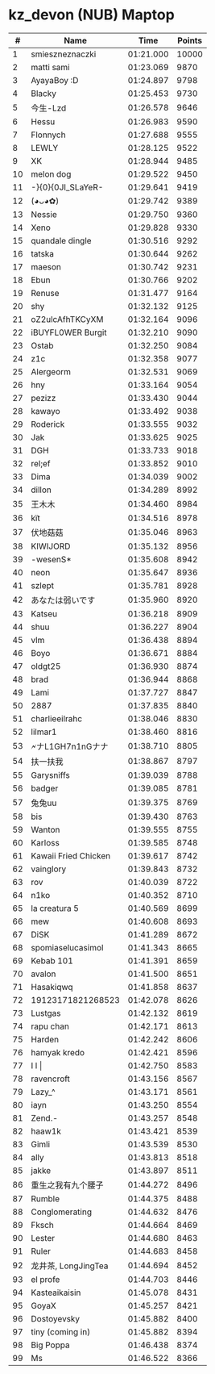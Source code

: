# kz_devon (NUB) Maptop

|  # | Name | Time | Points |
|-------------- | -------------- | -------------- | -------------- | 
| 1 | smieszneznaczki | 01:21.000 | 10000 | 
| 2 | matti sami | 01:23.069 | 9870 | 
| 3 | AyayaBoy :D | 01:24.897 | 9798 | 
| 4 | Blacky | 01:25.453 | 9730 | 
| 5 | 今生-Lzd | 01:26.578 | 9646 | 
| 6 | Hessu | 01:26.983 | 9590 | 
| 7 | Flonnych | 01:27.688 | 9555 | 
| 8 | LEWLY | 01:28.125 | 9522 | 
| 9 | XK | 01:28.944 | 9485 | 
| 10 | melon dog | 01:29.522 | 9450 | 
| 11 | -}{0}{0JI_SLaYeR- | 01:29.641 | 9419 | 
| 12 | (◕ᴗ◕✿) | 01:29.742 | 9389 | 
| 13 | Nessie | 01:29.750 | 9360 | 
| 14 | Xeno | 01:29.828 | 9330 | 
| 15 | quandale dingle | 01:30.516 | 9292 | 
| 16 | tatska | 01:30.644 | 9262 | 
| 17 | maeson | 01:30.742 | 9231 | 
| 18 | Ebun | 01:30.766 | 9202 | 
| 19 | Renuse | 01:31.477 | 9164 | 
| 20 | shy | 01:32.132 | 9125 | 
| 21 | oZ2ulcAfhTKCyXM | 01:32.164 | 9096 | 
| 22 | iBUYFL0WER Burgit | 01:32.210 | 9090 | 
| 23 | Ostab | 01:32.250 | 9084 | 
| 24 | z1c | 01:32.358 | 9077 | 
| 25 | Alergeorm | 01:32.531 | 9069 | 
| 26 | hny | 01:33.164 | 9054 | 
| 27 | pezizz | 01:33.430 | 9044 | 
| 28 | kawayo | 01:33.492 | 9038 | 
| 29 | Roderick | 01:33.555 | 9032 | 
| 30 | Jak | 01:33.625 | 9025 | 
| 31 | DGH | 01:33.733 | 9018 | 
| 32 | rel;ef | 01:33.852 | 9010 | 
| 33 | Dima | 01:34.039 | 9002 | 
| 34 | dillon | 01:34.289 | 8992 | 
| 35 | 王木木 | 01:34.460 | 8984 | 
| 36 | kїt | 01:34.516 | 8978 | 
| 37 | 伏地菇菇 | 01:35.046 | 8963 | 
| 38 | KIWIJORD | 01:35.132 | 8956 | 
| 39 | -wesenS* | 01:35.608 | 8942 | 
| 40 | neon | 01:35.647 | 8936 | 
| 41 | szlept | 01:35.781 | 8928 | 
| 42 | あなたは弱いです | 01:35.960 | 8920 | 
| 43 | Katseu | 01:36.218 | 8909 | 
| 44 | shuu | 01:36.227 | 8904 | 
| 45 | vlm | 01:36.438 | 8894 | 
| 46 | Boyo | 01:36.671 | 8884 | 
| 47 | oldgt25 | 01:36.930 | 8874 | 
| 48 | brad | 01:36.944 | 8868 | 
| 49 | Lami | 01:37.727 | 8847 | 
| 50 | 2887 | 01:37.835 | 8840 | 
| 51 | charlieeilrahc | 01:38.046 | 8830 | 
| 52 | lilmar1 | 01:38.460 | 8816 | 
| 53 | 🗲ナL1GH7n1nGナナ | 01:38.710 | 8805 | 
| 54 | 扶一扶我 | 01:38.867 | 8797 | 
| 55 | Garysniffs | 01:39.039 | 8788 | 
| 56 | badger | 01:39.085 | 8781 | 
| 57 | 兔兔uu | 01:39.375 | 8769 | 
| 58 | bis | 01:39.430 | 8763 | 
| 59 | Wanton | 01:39.555 | 8755 | 
| 60 | Karloss | 01:39.585 | 8748 | 
| 61 | Kawaii Fried Chicken | 01:39.617 | 8742 | 
| 62 | vainglory | 01:39.843 | 8732 | 
| 63 | rov | 01:40.039 | 8722 | 
| 64 | n1ko | 01:40.352 | 8710 | 
| 65 | la creatura 5 | 01:40.569 | 8699 | 
| 66 | mew | 01:40.608 | 8693 | 
| 67 | DiSK | 01:41.289 | 8672 | 
| 68 | spomiaselucasimol | 01:41.343 | 8665 | 
| 69 | Kebab 101 | 01:41.391 | 8659 | 
| 70 | avalon | 01:41.500 | 8651 | 
| 71 | Hasakiqwq | 01:41.858 | 8637 | 
| 72 | 19123171821268523 | 01:42.078 | 8626 | 
| 73 | Lustgas | 01:42.132 | 8619 | 
| 74 | rapu chan | 01:42.171 | 8613 | 
| 75 | Harden | 01:42.242 | 8606 | 
| 76 | hamyak kredo | 01:42.421 | 8596 | 
| 77 | I l \| | 01:42.750 | 8583 | 
| 78 | ravencroft | 01:43.156 | 8567 | 
| 79 | Lazy_^ | 01:43.171 | 8561 | 
| 80 | iayn | 01:43.250 | 8554 | 
| 81 | Zend.- | 01:43.257 | 8548 | 
| 82 | haaw1k | 01:43.421 | 8539 | 
| 83 | Gimli | 01:43.539 | 8530 | 
| 84 | ally | 01:43.813 | 8518 | 
| 85 | jakke | 01:43.897 | 8511 | 
| 86 | 重生之我有九个腰子 | 01:44.272 | 8496 | 
| 87 | Rumble | 01:44.375 | 8488 | 
| 88 | Conglomerating | 01:44.632 | 8476 | 
| 89 | Fksch | 01:44.664 | 8469 | 
| 90 | Lester | 01:44.680 | 8463 | 
| 91 | Ruler | 01:44.683 | 8458 | 
| 92 | 龙井茶, LongJingTea | 01:44.694 | 8452 | 
| 93 | el profe | 01:44.703 | 8446 | 
| 94 | Kasteaikaisin | 01:45.078 | 8431 | 
| 95 | GoyaX | 01:45.257 | 8421 | 
| 96 | Dostoyevsky | 01:45.882 | 8400 | 
| 97 | tiny (coming in) | 01:45.882 | 8394 | 
| 98 | Big Poppa | 01:46.438 | 8374 | 
| 99 | Ms | 01:46.522 | 8366 | 

